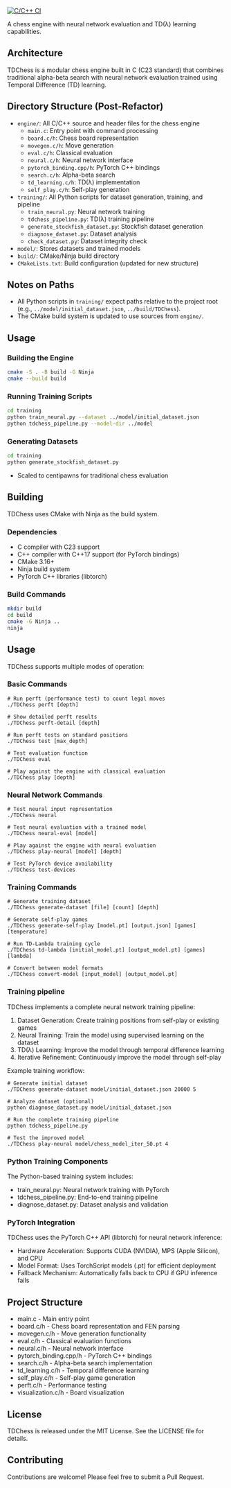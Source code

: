 [![C/C++ CI](https://github.com/domschl/TDChess/actions/workflows/ci.yml/badge.svg)](https://github.com/OWNER/REPO/actions/workflows/ci.yml)

A chess engine with neural network evaluation and TD(λ) learning capabilities.

## Architecture

TDChess is a modular chess engine built in C (C23 standard) that combines traditional alpha-beta search with neural network evaluation trained using Temporal Difference (TD) learning.


## Directory Structure (Post-Refactor)

- `engine/`: All C/C++ source and header files for the chess engine
  - `main.c`: Entry point with command processing
  - `board.c/h`: Chess board representation
  - `movegen.c/h`: Move generation
  - `eval.c/h`: Classical evaluation
  - `neural.c/h`: Neural network interface
  - `pytorch_binding.cpp/h`: PyTorch C++ bindings
  - `search.c/h`: Alpha-beta search
  - `td_learning.c/h`: TD(λ) implementation
  - `self_play.c/h`: Self-play generation
- `training/`: All Python scripts for dataset generation, training, and pipeline
  - `train_neural.py`: Neural network training
  - `tdchess_pipeline.py`: TD(λ) training pipeline
  - `generate_stockfish_dataset.py`: Stockfish dataset generation
  - `diagnose_dataset.py`: Dataset analysis
  - `check_dataset.py`: Dataset integrity check
- `model/`: Stores datasets and trained models
- `build/`: CMake/Ninja build directory
- `CMakeLists.txt`: Build configuration (updated for new structure)

## Notes on Paths

- All Python scripts in `training/` expect paths relative to the project root (e.g., `../model/initial_dataset.json`, `../build/TDChess`).
- The CMake build system is updated to use sources from `engine/`.

## Usage

### Building the Engine

```sh
cmake -S . -B build -G Ninja
cmake --build build
```

### Running Training Scripts

```sh
cd training
python train_neural.py --dataset ../model/initial_dataset.json
python tdchess_pipeline.py --model-dir ../model
```

### Generating Datasets

```sh
cd training
python generate_stockfish_dataset.py
```
  - Scaled to centipawns for traditional chess evaluation

## Building

TDChess uses CMake with Ninja as the build system.

### Dependencies

- C compiler with C23 support
- C++ compiler with C++17 support (for PyTorch bindings)
- CMake 3.16+
- Ninja build system
- PyTorch C++ libraries (libtorch)

### Build Commands

```bash
mkdir build
cd build
cmake -G Ninja ..
ninja
```

## Usage

TDChess supports multiple modes of operation:

### Basic Commands

```
# Run perft (performance test) to count legal moves
./TDChess perft [depth]

# Show detailed perft results
./TDChess perft-detail [depth]

# Run perft tests on standard positions
./TDChess test [max_depth]

# Test evaluation function
./TDChess eval

# Play against the engine with classical evaluation
./TDChess play [depth]
```

### Neural Network Commands

```
# Test neural input representation
./TDChess neural

# Test neural evaluation with a trained model
./TDChess neural-eval [model]

# Play against the engine with neural evaluation
./TDChess play-neural [model] [depth]

# Test PyTorch device availability
./TDChess test-devices
```

### Training Commands

```
# Generate training dataset
./TDChess generate-dataset [file] [count] [depth]

# Generate self-play games
./TDChess generate-self-play [model.pt] [output.json] [games] [temperature]

# Run TD-Lambda training cycle
./TDChess td-lambda [initial_model.pt] [output_model.pt] [games] [lambda]

# Convert between model formats
./TDChess convert-model [input_model] [output_model.pt]
```

### Training pipeline

TDChess implements a complete neural network training pipeline:

1. Dataset Generation: Create training positions from self-play or existing games
2. Neural Training: Train the model using supervised learning on the dataset
3. TD(λ) Learning: Improve the model through temporal difference learning
4. Iterative Refinement: Continuously improve the model through self-play

Example training workflow:

```
# Generate initial dataset
./TDChess generate-dataset model/initial_dataset.json 20000 5

# Analyze dataset (optional)
python diagnose_dataset.py model/initial_dataset.json

# Run the complete training pipeline
python tdchess_pipeline.py

# Test the improved model
./TDChess play-neural model/chess_model_iter_50.pt 4
```

### Python Training Components

The Python-based training system includes:

- train_neural.py: Neural network training with PyTorch
- tdchess_pipeline.py: End-to-end training pipeline
- diagnose_dataset.py: Dataset analysis and validation

### PyTorch Integration

TDChess uses the PyTorch C++ API (libtorch) for neural network inference:

- Hardware Acceleration: Supports CUDA (NVIDIA), MPS (Apple Silicon), and CPU
- Model Format: Uses TorchScript models (.pt) for efficient deployment
- Fallback Mechanism: Automatically falls back to CPU if GPU inference fails

## Project Structure

- main.c - Main entry point
- board.c/h - Chess board representation and FEN parsing
- movegen.c/h - Move generation functionality
- eval.c/h - Classical evaluation functions
- neural.c/h - Neural network interface
- pytorch_binding.cpp/h - PyTorch C++ bindings
- search.c/h - Alpha-beta search implementation
- td_learning.c/h - Temporal difference learning
- self_play.c/h - Self-play game generation
- perft.c/h - Performance testing
- visualization.c/h - Board visualization

## License

TDChess is released under the MIT License. See the LICENSE file for details.

## Contributing

Contributions are welcome! Please feel free to submit a Pull Request.
